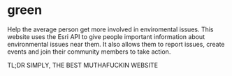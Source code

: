 # green
Help the average person get more involved in enviromental issues. This website uses the Esri API to give people important information about environmental issues near them. It also allows them to report issues, create events and join their community members to take action.

TL;DR
SIMPLY, THE BEST MUTHAFUCKIN WEBSITE
